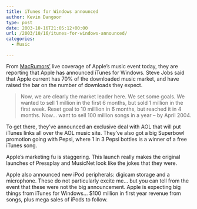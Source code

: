 ```yaml
---
title: iTunes for Windows announced
author: Kevin Dangoor
type: post
date: 2003-10-16T21:05:12+00:00
url: /2003/10/16/itunes-for-windows-announced/
categories:
  - Music

---
```

From [MacRumors&#8217;][1] live coverage of Apple&#8217;s music event today, they are reporting that Apple has announced iTunes for Windows. Steve Jobs said that Apple current has 70% of the downloaded music market, and have raised the bar on the number of downloads they expect.

> Now, we are clearly the market leader here. We set some goals. We wanted to sell 1 million in the first 6 months, but sold 1 million in the first week. Reset goal to 10 milllion in 6 months, but reached it in 4 months. Now&#8230; want to sell 100 million songs in a year &#8211; by April 2004.

To get there, they&#8217;ve announced an exclusive deal with AOL that will put iTunes links all over the AOL music site. They&#8217;ve also got a big Superbowl promotion going with Pepsi, where 1 in 3 Pepsi bottles is a winner of a free iTunes song.

Apple&#8217;s marketing fu is staggering. This launch really makes the original launches of Pressplay and MusicNet look like the jokes that they were.

Apple also announced new iPod peripherals: digicam storage and a microphone. These do not particularly excite me&#8230; but you can tell from the event that these were not the big announcement. Apple is expecting big things from iTunes for Windows&#8230; $100 million in first year revenue from songs, plus mega sales of iPods to follow.

 [1]: http://www.macrumors.com